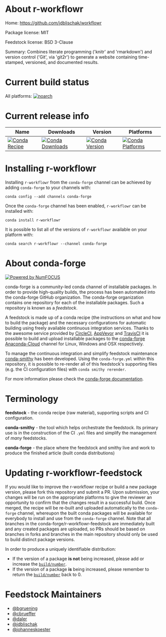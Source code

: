 <!--
# -*- mode: jinja -*-
-->

About r-workflowr
=================

Home: https://github.com/jdblischak/workflowr

Package license: MIT

Feedstock license: BSD 3-Clause

Summary: Combines literate programming ('knitr' and 'rmarkdown') and version control ('Git', via 'git2r') to generate a website containing time-stamped, versioned, and documented results.



Current build status
====================

All platforms:
[![noarch](https://img.shields.io/circleci/project/github/conda-forge/r-workflowr-feedstock/master.svg?label=noarch)](https://circleci.com/gh/conda-forge/r-workflowr-feedstock)

Current release info
====================

| Name | Downloads | Version | Platforms |
| --- | --- | --- | --- |
| [![Conda Recipe](https://img.shields.io/badge/recipe-r--workflowr-green.svg)](https://anaconda.org/conda-forge/r-workflowr) | [![Conda Downloads](https://img.shields.io/conda/dn/conda-forge/r-workflowr.svg)](https://anaconda.org/conda-forge/r-workflowr) | [![Conda Version](https://img.shields.io/conda/vn/conda-forge/r-workflowr.svg)](https://anaconda.org/conda-forge/r-workflowr) | [![Conda Platforms](https://img.shields.io/conda/pn/conda-forge/r-workflowr.svg)](https://anaconda.org/conda-forge/r-workflowr) |

Installing r-workflowr
======================

Installing `r-workflowr` from the `conda-forge` channel can be achieved by adding `conda-forge` to your channels with:

```
conda config --add channels conda-forge
```

Once the `conda-forge` channel has been enabled, `r-workflowr` can be installed with:

```
conda install r-workflowr
```

It is possible to list all of the versions of `r-workflowr` available on your platform with:

```
conda search r-workflowr --channel conda-forge
```


About conda-forge
=================

[![Powered by NumFOCUS](https://img.shields.io/badge/powered%20by-NumFOCUS-orange.svg?style=flat&colorA=E1523D&colorB=007D8A)](http://numfocus.org)

conda-forge is a community-led conda channel of installable packages.
In order to provide high-quality builds, the process has been automated into the
conda-forge GitHub organization. The conda-forge organization contains one repository
for each of the installable packages. Such a repository is known as a *feedstock*.

A feedstock is made up of a conda recipe (the instructions on what and how to build
the package) and the necessary configurations for automatic building using freely
available continuous integration services. Thanks to the awesome service provided by
[CircleCI](https://circleci.com/), [AppVeyor](https://www.appveyor.com/)
and [TravisCI](https://travis-ci.org/) it is possible to build and upload installable
packages to the [conda-forge](https://anaconda.org/conda-forge)
[Anaconda-Cloud](https://anaconda.org/) channel for Linux, Windows and OSX respectively.

To manage the continuous integration and simplify feedstock maintenance
[conda-smithy](https://github.com/conda-forge/conda-smithy) has been developed.
Using the ``conda-forge.yml`` within this repository, it is possible to re-render all of
this feedstock's supporting files (e.g. the CI configuration files) with ``conda smithy rerender``.

For more information please check the [conda-forge documentation](https://conda-forge.org/docs/).

Terminology
===========

**feedstock** - the conda recipe (raw material), supporting scripts and CI configuration.

**conda-smithy** - the tool which helps orchestrate the feedstock.
                   Its primary use is in the construction of the CI ``.yml`` files
                   and simplify the management of *many* feedstocks.

**conda-forge** - the place where the feedstock and smithy live and work to
                  produce the finished article (built conda distributions)


Updating r-workflowr-feedstock
==============================

If you would like to improve the r-workflowr recipe or build a new
package version, please fork this repository and submit a PR. Upon submission,
your changes will be run on the appropriate platforms to give the reviewer an
opportunity to confirm that the changes result in a successful build. Once
merged, the recipe will be re-built and uploaded automatically to the
`conda-forge` channel, whereupon the built conda packages will be available for
everybody to install and use from the `conda-forge` channel.
Note that all branches in the conda-forge/r-workflowr-feedstock are
immediately built and any created packages are uploaded, so PRs should be based
on branches in forks and branches in the main repository should only be used to
build distinct package versions.

In order to produce a uniquely identifiable distribution:
 * If the version of a package **is not** being increased, please add or increase
   the [``build/number``](https://conda.io/docs/user-guide/tasks/build-packages/define-metadata.html#build-number-and-string).
 * If the version of a package **is** being increased, please remember to return
   the [``build/number``](https://conda.io/docs/user-guide/tasks/build-packages/define-metadata.html#build-number-and-string)
   back to 0.

Feedstock Maintainers
=====================

* [@bgruening](https://github.com/bgruening/)
* [@cbrueffer](https://github.com/cbrueffer/)
* [@daler](https://github.com/daler/)
* [@jdblischak](https://github.com/jdblischak/)
* [@johanneskoester](https://github.com/johanneskoester/)

